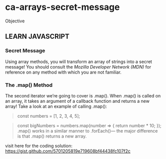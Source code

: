 # ca-arrays-secret-message

Objective
## LEARN JAVASCRIPT
### Secret Message
Using array methods, you will transform an array of strings into a secret message!
You should consult the *Mozilla Developer Network (MDN)* 
for reference on any method with which you are not familiar.


### The .map() Method
The second iterator we’re going to cover is .map(). When .map() is called on an array, it takes an argument of a callback function and returns a new array! Take a look at an example of calling .map():

>const numbers = [1, 2, 3, 4, 5]; 
 
>const bigNumbers = numbers.map(number => {
  return number * 10;
>});
>.map() works in a similar manner to .forEach()— the major difference is that .map() returns a new array.
>

visit here for the coding solution:
https://gist.github.com/5701205819e719608bf44438fc107f2c
